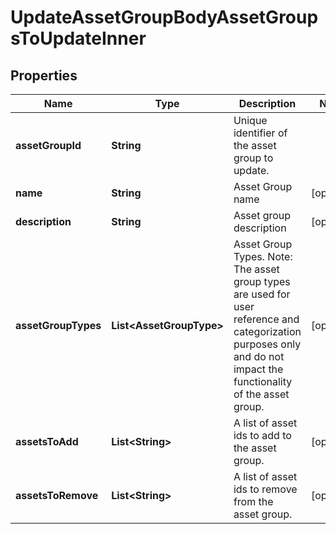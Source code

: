 

# UpdateAssetGroupBodyAssetGroupsToUpdateInner


## Properties

| Name | Type | Description | Notes |
|------------ | ------------- | ------------- | -------------|
|**assetGroupId** | **String** | Unique identifier of the asset group to update. |  |
|**name** | **String** | Asset Group name |  [optional] |
|**description** | **String** | Asset group description |  [optional] |
|**assetGroupTypes** | **List&lt;AssetGroupType&gt;** | Asset Group Types. Note: The asset group types are used for user reference and categorization purposes only and do not impact the functionality of the asset group. |  [optional] |
|**assetsToAdd** | **List&lt;String&gt;** | A list of asset ids to add to the asset group. |  [optional] |
|**assetsToRemove** | **List&lt;String&gt;** | A list of asset ids to remove from the asset group. |  [optional] |



